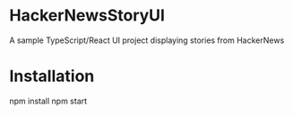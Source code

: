 # HackerNewsStoryUI
A sample TypeScript/React UI project displaying stories from HackerNews

# Installation
npm install
npm start